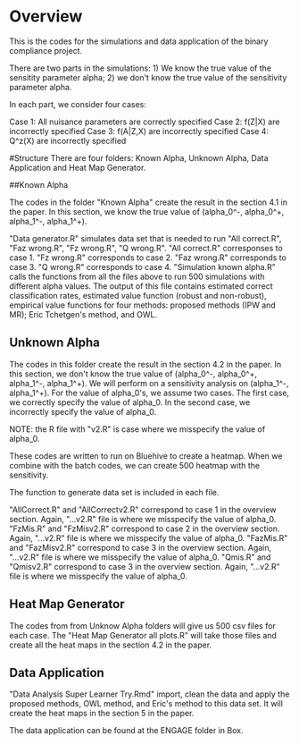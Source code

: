 # Overview
This is the codes for the simulations and data application of the binary compliance project. 

There are two parts in the simulations: 1) We know the true value of the sensitity parameter alpha; 2) we don't know the true value of the sensitivity parameter alpha. 

In each part, we consider four cases: 

Case 1: All nuisance parameters are correctly specified
Case 2: f(Z|X) are incorrectly specified
Case 3: f(A|Z,X) are incorrectly specified
Case 4: Q^z(X) are incorrectly specified

#Structure
There are four folders: Known Alpha, Unknown Alpha, Data Application and Heat Map Generator. 


##Known Alpha

The codes in the folder "Known Alpha" create the result in the section 4.1 in the paper. In this section, we know the true value of (alpha_0^-, alpha_0^+, alpha_1^-, alpha_1^+). 

"Data generator.R" simulates data set that is needed to run "All correct.R", "Faz wrong.R", "Fz wrong.R", "Q wrong.R". 
"All correct.R" corresponses to case 1. 
"Fz wrong.R" corresponds to case 2. 
"Faz wrong.R" corresponds to case 3. 
"Q wrong.R" corresponds to case 4. 
"Simulation known alpha.R" calls the functions from all the files above to run 500 simulations with different alpha values. The output of this file contains estimated correct classification rates, estimated value function (robust and non-robust), empirical value functions for four methods: proposed methods (IPW and MR); Eric Tchetgen's method, and OWL. 

## Unknown Alpha

The codes in this folder create the result in the section 4.2 in the paper. In this section, we don't know the true value of (alpha_0^-, alpha_0^+, alpha_1^-, alpha_1^+). We will perform on a sensitivity analysis on (alpha_1^-, alpha_1^+). For the value of alpha_0's, we assume two cases. The first case, we correctly specify the value of alpha_0. In the second case, we incorrectly specify the value of alpha_0. 

NOTE: the R file with "v2.R" is case where we misspecify the value of alpha_0.

These codes are written to run on Bluehive to create a heatmap. When we combine with the batch codes, we can create 500 heatmap with the sensitivity. 

The function to generate data set is included in each file. 

"AllCorrect.R" and "AllCorrectv2.R" correspond to case 1 in the overview section. Again, "...v2.R" file is where we misspecify the value of alpha_0. 
"FzMis.R" and "FzMisv2.R" correspond to case 2 in the overview section. Again, "...v2.R" file is where we misspecify the value of alpha_0.
"FazMis.R" and "FazMisv2.R" correspond to case 3 in the overview section. Again, "...v2.R" file is where we misspecify the value of alpha_0.
"Qmis.R" and "Qmisv2.R" correspond to case 3 in the overview section. Again, "...v2.R" file is where we misspecify the value of alpha_0.

## Heat Map Generator
The codes from from Unknow Alpha folders will give us 500 csv files for each case. The "Heat Map Generator all plots.R" will take those files and create all the heat maps in the section 4.2 in the paper. 

## Data Application

"Data Analysis Super Learner Try.Rmd" import, clean the data and apply the proposed methods, OWL method, and Eric's method to this data set. It will create the heat maps in the section 5 in the paper. 

The data application can be found at the ENGAGE folder in Box.
